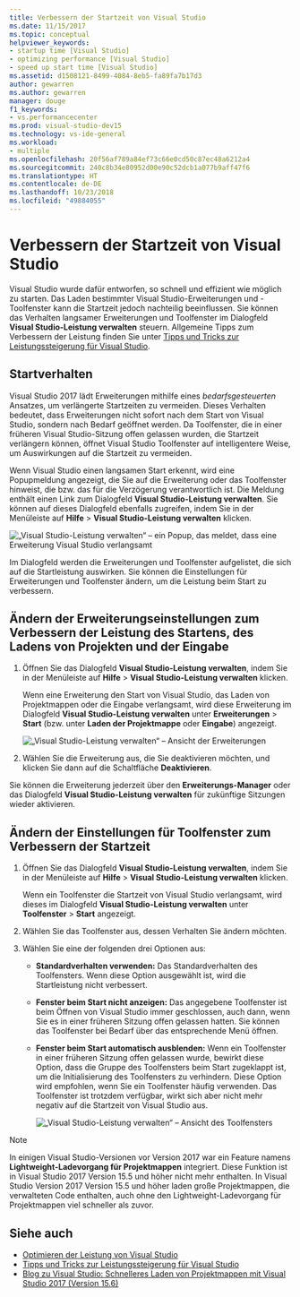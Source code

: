```yaml
---
title: Verbessern der Startzeit von Visual Studio
ms.date: 11/15/2017
ms.topic: conceptual
helpviewer_keywords:
- startup time [Visual Studio]
- optimizing performance [Visual Studio]
- speed up start time [Visual Studio]
ms.assetid: d1508121-8499-4084-8eb5-fa89fa7b17d3
author: gewarren
ms.author: gewarren
manager: douge
f1_keywords:
- vs.performancecenter
ms.prod: visual-studio-dev15
ms.technology: vs-ide-general
ms.workload:
- multiple
ms.openlocfilehash: 20f56af789a84ef73c66e0cd50c87ec48a6212a4
ms.sourcegitcommit: 240c8b34e80952d00e90c52dcb1a077b9aff47f6
ms.translationtype: HT
ms.contentlocale: de-DE
ms.lasthandoff: 10/23/2018
ms.locfileid: "49884055"
---
```

# <a name="optimize-visual-studio-startup-time"></a>Verbessern der Startzeit von Visual Studio

Visual Studio wurde dafür entworfen, so schnell und effizient wie möglich zu starten. Das Laden bestimmter Visual Studio-Erweiterungen und -Toolfenster kann die Startzeit jedoch nachteilig beeinflussen. Sie können das Verhalten langsamer Erweiterungen und Toolfenster im Dialogfeld **Visual Studio-Leistung verwalten** steuern. Allgemeine Tipps zum Verbessern der Leistung finden Sie unter [Tipps und Tricks zur Leistungssteigerung für Visual Studio](../ide/visual-studio-performance-tips-and-tricks.md).

## <a name="startup-behavior"></a>Startverhalten

Visual Studio 2017 lädt Erweiterungen mithilfe eines _bedarfsgesteuerten_ Ansatzes, um verlängerte Startzeiten zu vermeiden. Dieses Verhalten bedeutet, dass Erweiterungen nicht sofort nach dem Start von Visual Studio, sondern nach Bedarf geöffnet werden. Da Toolfenster, die in einer früheren Visual Studio-Sitzung offen gelassen wurden, die Startzeit verlängern können, öffnet Visual Studio Toolfenster auf intelligentere Weise, um Auswirkungen auf die Startzeit zu vermeiden.

Wenn Visual Studio einen langsamen Start erkennt, wird eine Popupmeldung angezeigt, die Sie auf die Erweiterung oder das Toolfenster hinweist, die bzw. das für die Verzögerung verantwortlich ist. Die Meldung enthält einen Link zum Dialogfeld **Visual Studio-Leistung verwalten**. Sie können auf dieses Dialogfeld ebenfalls zugreifen, indem Sie in der Menüleiste auf **Hilfe** > **Visual Studio-Leistung verwalten** klicken.

![„Visual Studio-Leistung verwalten“ – ein Popup, das meldet, dass eine Erweiterung Visual Studio verlangsamt](../ide/media/vside_perfdialog_popup.png)

Im Dialogfeld werden die Erweiterungen und Toolfenster aufgelistet, die sich auf die Startleistung auswirken. Sie können die Einstellungen für Erweiterungen und Toolfenster ändern, um die Leistung beim Start zu verbessern.

## <a name="a-nameextensions-to-change-extension-settings-to-improve-startup-solution-load-and-typing-performance"></a><a name="extensions" />Ändern der Erweiterungseinstellungen zum Verbessern der Leistung des Startens, des Ladens von Projekten und der Eingabe

1. Öffnen Sie das Dialogfeld **Visual Studio-Leistung verwalten**, indem Sie in der Menüleiste auf **Hilfe** > **Visual Studio-Leistung verwalten** klicken.

    Wenn eine Erweiterung den Start von Visual Studio, das Laden von Projektmappen oder die Eingabe verlangsamt, wird diese Erweiterung im Dialogfeld **Visual Studio-Leistung verwalten** unter **Erweiterungen** > **Start** (bzw. unter **Laden der Projektmappe** oder **Eingabe**) angezeigt.

    ![„Visual Studio-Leistung verwalten“ – Ansicht der Erweiterungen](../ide/media/vside_perfdialog_extensions.png)

2. Wählen Sie die Erweiterung aus, die Sie deaktivieren möchten, und klicken Sie dann auf die Schaltfläche **Deaktivieren**.

Sie können die Erweiterung jederzeit über den **Erweiterungs-Manager** oder das Dialogfeld **Visual Studio-Leistung verwalten** für zukünftige Sitzungen wieder aktivieren.

## <a name="a-nametool-windows-to-change-tool-window-settings-to-improve-startup-time"></a><a name="tool-windows" />Ändern der Einstellungen für Toolfenster zum Verbessern der Startzeit

1. Öffnen Sie das Dialogfeld **Visual Studio-Leistung verwalten**, indem Sie in der Menüleiste auf **Hilfe** > **Visual Studio-Leistung verwalten** klicken.

    Wenn ein Toolfenster die Startzeit von Visual Studio verlangsamt, wird dieses im Dialogfeld **Visual Studio-Leistung verwalten** unter **Toolfenster** > **Start** angezeigt.

2. Wählen Sie das Toolfenster aus, dessen Verhalten Sie ändern möchten.

3. Wählen Sie eine der folgenden drei Optionen aus:

   - **Standardverhalten verwenden:** Das Standardverhalten des Toolfensters. Wenn diese Option ausgewählt ist, wird die Startleistung nicht verbessert.

   - **Fenster beim Start nicht anzeigen:** Das angegebene Toolfenster ist beim Öffnen von Visual Studio immer geschlossen, auch dann, wenn Sie es in einer früheren Sitzung offen gelassen hatten. Sie können das Toolfenster bei Bedarf über das entsprechende Menü öffnen.

   - **Fenster beim Start automatisch ausblenden:** Wenn ein Toolfenster in einer früheren Sitzung offen gelassen wurde, bewirkt diese Option, dass die Gruppe des Toolfensters beim Start zugeklappt ist, um die Initialisierung des Toolfensters zu verhindern. Diese Option wird empfohlen, wenn Sie ein Toolfenster häufig verwenden. Das Toolfenster ist trotzdem verfügbar, wirkt sich aber nicht mehr negativ auf die Startzeit von Visual Studio aus.

     ![„Visual Studio-Leistung verwalten“ – Ansicht des Toolfensters](../ide/media/vside_perfdialog_toolwindows.png)

> [!NOTE]
> In einigen Visual Studio-Versionen vor Version 2017 war ein Feature namens **Lightweight-Ladevorgang für Projektmappen** integriert. Diese Funktion ist in Visual Studio 2017 Version 15.5 und höher nicht mehr enthalten. In Visual Studio Version 2017 Version 15.5 und höher laden große Projektmappen, die verwalteten Code enthalten, auch ohne den Lightweight-Ladevorgang für Projektmappen viel schneller als zuvor.

## <a name="see-also"></a>Siehe auch

- [Optimieren der Leistung von Visual Studio](../ide/optimize-visual-studio-performance.md)
- [Tipps und Tricks zur Leistungssteigerung für Visual Studio](../ide/visual-studio-performance-tips-and-tricks.md)
- [Blog zu Visual Studio: Schnelleres Laden von Projektmappen mit Visual Studio 2017 (Version 15.6)](https://blogs.msdn.microsoft.com/visualstudio/2018/04/04/load-solutions-faster-with-visual-studio-2017-version-15-6/)